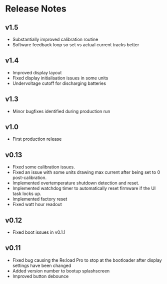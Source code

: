 # Release Notes

## v1.5
 - Substantially improved calibration routine
 - Software feedback loop so set vs actual current tracks better

## v1.4
 - Improved display layout
 - Fixed display initialisation issues in some units
 - Undervoltage cutoff for discharging batteries

## v1.3
 - Minor bugfixes identified during production run

## v1.0
 - First production release

## v0.13
 - Fixed some calibration issues.
 - Fixed an issue with some units drawing max current after being set to 0 post-calibration.
 - Implemented overtemperature shutdown detection and reset.
 - Implemented watchdog timer to automatically reset firmware if the UI task locks up.
 - Implemented factory reset
 - Fixed watt hour readout

## v0.12
 - Fixed boot issues in v0.1.1

## v0.11
 - Fixed bug causing the Re:load Pro to stop at the bootloader after display settings have been changed
 - Added version number to bootup splashscreen
 - Improved button debounce